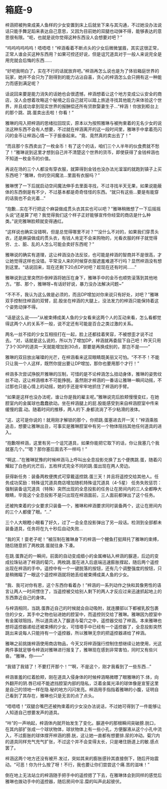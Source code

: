 # 箱庭-9

梓涵把被拘束成美人鱼样的少女安置到床上后就坐下来与其沟通，不过她没办法说话只能手舞足蹈来表达自己意思，又因为目前她的双腿也动弹不得，能够表达的意思很有限。“呃，也就是说你觉得这种东西没人会想要对吧？”

“呜呜呜呜呜呜！唔唔唔！”梓涵看着不断点头的少女后微微皱眉，其实这很正常，正常人谁会买这种东西用？如果可控还好说，但是诅咒道具对于一般人来说完全是用完就会后悔的东西……

“好吧我明白了，实在不行的话就放弃吧。”梓涵再怎么说也是为了体验箱庭世界的玩家，她并不会只为了刚得到的能力沾沾自喜，贪心的梓涵怎么会只拥有这一种能力而感到满足呢？

话说回来要是能力消失的话她也会很遗憾，梓涵想着让这个地方变成公认安全的商店，没人会想着攻略这个秘境之后自己就可以踏上旅途寻找其他能力来体验这个世界，并且成功拿到现实世界的报酬偿还所有贷款娶妻生子…“梓涵！你放到柜台上的那个跳、跳.蛋卖出去啦！你看！”

雅琳的闯入把梓涵的思绪拉回现实，原本以为按照雅琳与被拘束着的无名少女的说法这种东西不会有人想要，不过就在梓涵离开的这一段时间里，雅琳手中拿着亮闪闪的金币让梓涵心情一下子振奋起来。“竟、竟然真的卖出去了！”

“而且那个东西卖出了一枚金币！有了这个的话，咱们三个人半年的伙食费就不愁了！”雅琳说到这里才想到自己并不清楚这个世界的货币，即使获得了金钱梓涵也不知道一枚金币的价值。

再说在场的三个人都没有穿衣服，就算得到金钱也没办法光溜溜的就跑到镇子上买东西吧？“雅琳，你的空间魔法…里面有衣服吗？”

雅琳愣了一下后就启动空间魔法伸手去里面寻找，不过寻找半天无果，如果说能蔽体的东西倒是有不少，不过基本都是奇奇怪怪的东西。“就只有这些…要是有能穿的话我也不会光着…”

“抱歉…实在不行把这个麻袋做成贯头衣其实也可以吧？”雅琳稍微想了一下后摇摇头说“还是算了吧？我觉得我们这个样子正好能够宣传你经营的商店是什么种类。”说完雅琳脸颊就变得通红。

“这样说也确实没错啊，但是总觉得哪里不对？”“没什么不对的，如果我们穿贯头衣，还是麻袋做成的贯头衣，有钱人肯定不会来购物的，光看衣服的样子就觉得穷、土、脏、乱的人怎么可能会卖好东西呢？”

雅琳说的确实有道理，这让梓涵没办法反驳，也可能是梓涵的智商并不是很高，才让她觉得这样也没错。平常没人来的时候穿衣服遮羞难道不行吗？显然梓涵没有想到这里。“话说回来，现在还剩下20点DP对吧？趁现在还有时间……”

雅琳说到这里突然扑倒梓涵将她压在身下，雅琳手中的金币也顺势滚落到其他地方。“那、那个，雅琳呀~有话好好说，暴力没办法解决问题~”

“不不不，我认为这么做是必须的，而且DP增加对你来说只有好处，对吧？”雅琳双手控制住梓涵的双臂，屁.股坐在梓涵的大腿上，没法发力的梓涵只能保持着这个姿势动弹不得。

“话是这么说——”从被束缚成美人鱼的少女看来这两个人的互动来看，怎么看都觉得这两个人的关系不一般，说不定还有可能是百合之类过激的关系。

两名一丝不挂的少女互相扭打在一起，脸上还都挂着笑容，不被想歪才说不过去。“对，话就是这么说的，所以为了增加DP，梓涵就再委屈下自己吧！昨天只用了3个3DP的道具一天就能增加到30点，那要是再换成别的，那岂不是——”

雅琳的双目放出璀璨的光芒，在梓涵看来这双眼睛既美丽又可怕。“不不不！不能只让我一个人这样，既然你提出要让DP增加，那你也要用那个才行！”

梓涵多次尝试挣脱开雅琳的压制，可惜的是不论梓涵怎么扭动身体，雅琳的姿势纹丝不动，这让梓涵根本不可能挣脱。虽然刚才梓涵的一番话让雅琳一瞬间动摇，不过那也只是心情上的动摇，她的手还是牢牢地抓住了梓涵的手臂。

“如果是这样也没办法呢，谁让你是我的雇主呢。”雅琳说完后脸颊慢慢变红，在她腔室内的金属球也蠢蠢欲动。坐在梓涵腿上的屁.股能感受到来自梓涵腔室中传来缓慢的震.动。随着时间的推移，两人的下.身都流淌了不少粘滑的液体。

“这、这可是你说的！就用刚才解锁的那个，你把跳.蛋塞进去开一天！”梓涵乘胜追击，想要让雅琳出丑，可事实是雅琳腔室中有另一个物体阻挡其他任何道具的进入。

“抱歉呀梓涵，这里有另一个诅咒道具，如果你能把它取下的话，你让我塞几个我就塞几个。”“嗯？那你塞后面去不一样吗！”

“啊这…”在雅琳犹豫的时候梓涵马上呼叫出全息投影兑换了五个便携跳.蛋，随着闪耀起了白色的光芒后，五枚样式完全不同的跳.蛋出现在两人旁边。

获得新任务：装备两枚便携式可穿戴遥控跳.蛋三天！并且将遥控交给其他人。任务成功奖励：特殊诅咒道具商店增加随机特殊诅咒道具（4-5星） 任务失败惩罚：强制装备诅咒道具（特殊）突然出现的全息投影的任务让在房间内的三人全都睁大眼睛，毕竟这个全息投影不是只出现在梓涵面前，三人面前都弹出了这个任务。

还被拘束着的少女要求只装备一个，雅琳和梓涵要求同时装备两个，这让在房间内的三个人都傻了眼。“…”

三个人大眼瞪小眼看了好久，过了一会全息投影弹出了另一段话。检测到全部都未装备道具，任务将在九十秒后自动失败…

“我的天！耍老子呢！”被压制在雅琳身下的梓涵一个鲤鱼打挺拜托了雅琳的束缚，随后随意抓了两枚跳.蛋就往身.下凑。

在跳.蛋靠近的一瞬间，前面的自动变成细小的金属棒钻入梓涵的脲道，后边的变成拉珠钻进了梓涵的菊穴，两枚跳.蛋在进入后底端迅速膨胀撑起，随后两个遥控出现在梓涵的手中。遥控中有一个一键脱落的按钮，还有几个调整强度的按钮，只是稍微瞄了一眼这个遥控梓涵就将她丢给被束缚成美人鱼的少女。

“我、我可对你有恩，这个东西你看着办！”梓涵的一系列动作之快和其像男性的语言让两人一时间愣住了，当遥控被交给别人剩下的两人才反应过来迅速抓起地上的东西靠近自己的身体。

与梓涵相同，当跳.蛋靠近自己的时候就会自动吸附，就连腰部以下都被乳胶包裹住的少女，其手中之物也钻进她的腔室中，而遥控则交给了雅琳。雅琳因为腔室中有金属球阻挡，所以道具进入了脲道与菊穴之中，遥控器交给了梓涵。本来雅琳也想将遥控器递给还被束缚的少女，可惜塔手中已经有一个遥控器了，全息投影突然跳出来说每人只能持有一个遥控器，所以雅琳无奈的把遥控器递给了梓涵。

雅琳之前挑拨梓涵使用商店物品，今天又将梓涵强行控制住想继续让她使用，光这两件事就足够令梓涵对雅琳进行报复了，雅琳现在感到非常害怕，同时又有些兴奋。“雅琳，你——”

“我错了我错了！不要打开那个！”“啊，不是这个，刚才我看到了一些东西…”

梓涵害羞的红着脸颊，刚在道具入侵身体的时候梓涵略微瞟了眼雅琳的下.体，向外翻开的阴.唇已经不能遮挡腔室内部的隐私，泛着金属光泽的球体像是宣誓这里是自己的领地一样在隐.秘的地方闪闪发亮。梓涵用手指指着雅琳的小腹，证明自己看到了其存在，雅琳也只是无言的点了点头。

“唔唔唔！”双腿合嘴巴还被拘束着的少女没办法说话，不过她可得到了一件能够让人知道自己想要发声的道具。

“咔”的一声响起，梓涵体内就开始发生了变化。脲道中的那根瞬间突破膀.胱口，在其内部扩张成一个球状物体，球状物体上有一些小孔，方便脲液从这个小孔中流入，不过膨胀的球体撑开梓涵的膀.胱，这让她一直都有想要排.尿的冲动。菊穴内的道具同样充气充气扩张，不过这个并不会变得太长，只是堵住肠道上的敏.感点罢了。

梓涵这两个地方还没有被开.发过，突如其来的膨胀感铃其直接倒下，随后开始震动。“可恶！你为什么按了呀！不行，我也要让你们尝尝这个痛.苦的滋味！”

倒在地上无法站立的梓涵随手把手中的遥控摁了下去，在雅琳体会到同样的感觉后雅琳也拨动手中的遥控器，随后房间中淫.糜的叫声此起彼伏。 

